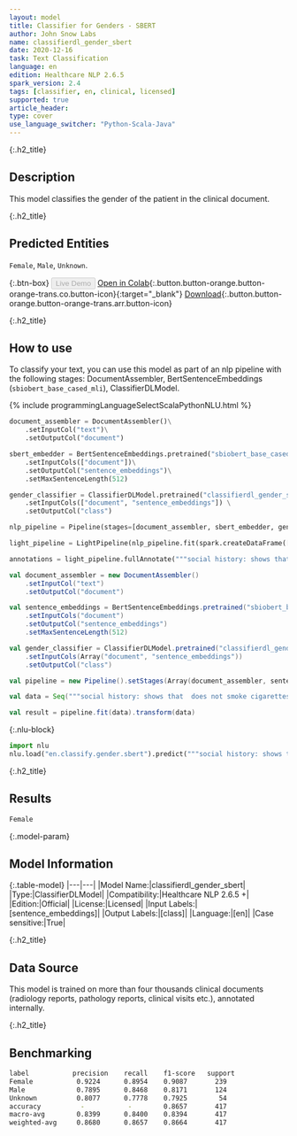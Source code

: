 ```yaml
---
layout: model
title: Classifier for Genders - SBERT
author: John Snow Labs
name: classifierdl_gender_sbert
date: 2020-12-16
task: Text Classification
language: en
edition: Healthcare NLP 2.6.5
spark_version: 2.4
tags: [classifier, en, clinical, licensed]
supported: true
article_header:
type: cover
use_language_switcher: "Python-Scala-Java"
---
```


{:.h2_title}
## Description

This model classifies the gender of the patient in the clinical document. 

{:.h2_title}
## Predicted Entities

`Female`, `Male`, `Unknown`.

{:.btn-box}
<button class="button button-orange" disabled>Live Demo</button>
[Open in Colab](https://colab.research.google.com/github/JohnSnowLabs/spark-nlp-workshop/blob/master/tutorials/streamlit_notebooks/healthcare/CLINICAL_CLASSIFICATION.ipynb){:.button.button-orange.button-orange-trans.co.button-icon}{:target="_blank"}
[Download](https://s3.amazonaws.com/auxdata.johnsnowlabs.com/clinical/models/classifierdl_gender_sbert_en_2.6.4_2.4_1608119379496.zip){:.button.button-orange.button-orange-trans.arr.button-icon}

{:.h2_title}
## How to use
To classify your text, you can use this model as part of an nlp pipeline with the following stages: DocumentAssembler, BertSentenceEmbeddings (``sbiobert_base_cased_mli``), ClassifierDLModel.

<div class="tabs-box" markdown="1">
{% include programmingLanguageSelectScalaPythonNLU.html %}


```python
document_assembler = DocumentAssembler()\
    .setInputCol("text")\
    .setOutputCol("document")

sbert_embedder = BertSentenceEmbeddings.pretrained("sbiobert_base_cased_mli", "en", "clinical/models")\
    .setInputCols(["document"])\
    .setOutputCol("sentence_embeddings")\
    .setMaxSentenceLength(512)

gender_classifier = ClassifierDLModel.pretrained("classifierdl_gender_sbert", "en", "clinical/models") \
    .setInputCols(["document", "sentence_embeddings"]) \
    .setOutputCol("class")

nlp_pipeline = Pipeline(stages=[document_assembler, sbert_embedder, gender_classifier])

light_pipeline = LightPipeline(nlp_pipeline.fit(spark.createDataFrame([[""]]).toDF("text")))

annotations = light_pipeline.fullAnnotate("""social history: shows that  does not smoke cigarettes or drink alcohol, lives in a nursing home. family history: shows a family history of breast cancer.""")

```
```scala
val document_assembler = new DocumentAssembler()
    .setInputCol("text")
    .setOutputCol("document")

val sentence_embeddings = BertSentenceEmbeddings.pretrained("sbiobert_base_cased_mli", "en", "clinical/models")
    .setInputCols("document")
    .setOutputCol("sentence_embeddings")
    .setMaxSentenceLength(512)

val gender_classifier = ClassifierDLModel.pretrained("classifierdl_gender_sbert", "en", "clinical/models")
    .setInputCols(Array("document", "sentence_embeddings"))
    .setOutputCol("class")

val pipeline = new Pipeline().setStages(Array(document_assembler, sentence_embeddings, gender_classifier))

val data = Seq("""social history: shows that  does not smoke cigarettes or drink alcohol, lives in a nursing home. family history: shows a family history of breast cancer.""").toDS().toDF("text")

val result = pipeline.fit(data).transform(data)
```


{:.nlu-block}
```python
import nlu
nlu.load("en.classify.gender.sbert").predict("""social history: shows that  does not smoke cigarettes or drink alcohol, lives in a nursing home. family history: shows a family history of breast cancer.""")
```

</div>

{:.h2_title}
## Results

```bash
Female
```

{:.model-param}
## Model Information

{:.table-model}
|---|---|
|Model Name:|classifierdl_gender_sbert|
|Type:|ClassifierDLModel|
|Compatibility:|Healthcare NLP 2.6.5 +|
|Edition:|Official|
|License:|Licensed|
|Input Labels:|[sentence_embeddings]|
|Output Labels:|[class]|
|Language:|[en]|
|Case sensitive:|True|

{:.h2_title}
## Data Source
This model is trained on more than four thousands clinical documents (radiology reports, pathology reports, clinical visits etc.), annotated internally.

{:.h2_title}
## Benchmarking
```bash
label           precision    recall    f1-score   support
Female           0.9224      0.8954    0.9087       239
Male             0.7895      0.8468    0.8171       124
Unknown          0.8077      0.7778    0.7925        54
accuracy          -           -        0.8657       417
macro-avg        0.8399      0.8400    0.8394       417
weighted-avg     0.8680      0.8657    0.8664       417
```
